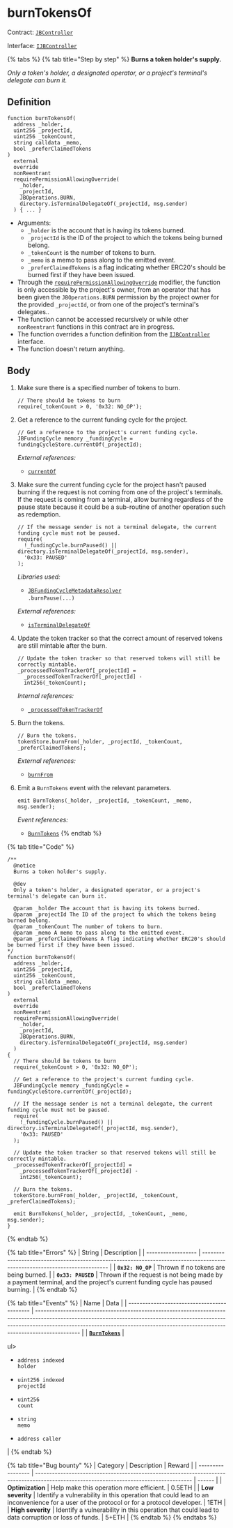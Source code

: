 # burnTokensOf

Contract: [`JBController`](../)​‌

Interface: [`IJBController`](../../../../../interfaces/ijbcontroller.md)

{% tabs %}
{% tab title="Step by step" %}
**Burns a token holder's supply.**

_Only a token's holder, a designated operator, or a project's terminal's delegate can burn it._

## Definition

```solidity
function burnTokensOf(
  address _holder,
  uint256 _projectId,
  uint256 _tokenCount,
  string calldata _memo,
  bool _preferClaimedTokens
)
  external
  override
  nonReentrant
  requirePermissionAllowingOverride(
    _holder,
    _projectId,
    JBOperations.BURN,
    directory.isTerminalDelegateOf(_projectId, msg.sender)
  ) { ... }
```

* Arguments:
  * `_holder` is the account that is having its tokens burned.
  * `_projectId` is the ID of the project to which the tokens being burned belong.
  * `_tokenCount` is the number of tokens to burn.
  * `_memo` is a memo to pass along to the emitted event.
  * `_preferClaimedTokens` is a flag indicating whether ERC20's should be burned first if they have been issued.
* Through the [`requirePermissionAllowingOverride`](../../or-abstract/jboperatable/modifiers/requirepermissionallowingoverride.md) modifier, the function is only accessible by the project's owner, from an operator that has been given the `JBOperations.BURN` permission by the project owner for the provided `_projectId`, or from one of the project's terminal's delegates..
* The function cannot be accessed recursively or while other `nonReentrant` functions in this contract are in progress.
* The function overrides a function definition from the [`IJBController`](../../../../../interfaces/ijbcontroller.md) interface.
* The function doesn't return anything.

## Body

1.  Make sure there is a specified number of tokens to burn.

    ```solidity
    // There should be tokens to burn
    require(_tokenCount > 0, '0x32: NO_OP');
    ```
2.  Get a reference to the current funding cycle for the project.

    ```solidity
    // Get a reference to the project's current funding cycle.
    JBFundingCycle memory _fundingCycle = fundingCycleStore.currentOf(_projectId);
    ```

    _External references:_

    * [`currentOf`](../../../jbfundingcyclestore/read/currentof.md)
3.  Make sure the current funding cycle for the project hasn't paused burning if the request is not coming from one of the project's terminals. If the request is coming from a terminal, allow burning regardless of the pause state because it could be a sub-routine of another operation such as redemption.

    ```solidity
    // If the message sender is not a terminal delegate, the current funding cycle must not be paused.
    require(
      !_fundingCycle.burnPaused() || directory.isTerminalDelegateOf(_projectId, msg.sender),
      '0x33: PAUSED'
    );
    ```

    _Libraries used:_

    * [`JBFundingCycleMetadataResolver`](../../../../../libraries/jbfundingcyclemetadataresolver.md)\
      `.burnPause(...)`

    _External references:_

    * [`isTerminalDelegateOf`](../../../jbdirectory/read/isterminaldelegateof.md)
4.  Update the token tracker so that the correct amount of reserved tokens are still mintable after the burn.

    ```solidity
    // Update the token tracker so that reserved tokens will still be correctly mintable.
    _processedTokenTrackerOf[_projectId] =
      _processedTokenTrackerOf[_projectId] -
      int256(_tokenCount);
    ```

    _Internal references:_

    * [`_processedTokenTrackerOf`](\_processedtokentrackerof.md)
5.  Burn the tokens.

    ```solidity
    // Burn the tokens.
    tokenStore.burnFrom(_holder, _projectId, _tokenCount, _preferClaimedTokens);
    ```

    _External references:_

    * [`burnFrom`](../../../jbtokenstore/write/burnfrom.md)
6.  Emit a `BurnTokens` event with the relevant parameters.

    ```solidity
    emit BurnTokens(_holder, _projectId, _tokenCount, _memo, msg.sender);
    ```

    _Event references:_

    * [`BurnTokens`](../events/burntokens.md)
{% endtab %}

{% tab title="Code" %}
```solidity
/**
  @notice
  Burns a token holder's supply.

  @dev
  Only a token's holder, a designated operator, or a project's terminal's delegate can burn it.

  @param _holder The account that is having its tokens burned.
  @param _projectId The ID of the project to which the tokens being burned belong.
  @param _tokenCount The number of tokens to burn.
  @param _memo A memo to pass along to the emitted event.
  @param _preferClaimedTokens A flag indicating whether ERC20's should be burned first if they have been issued.
*/
function burnTokensOf(
  address _holder,
  uint256 _projectId,
  uint256 _tokenCount,
  string calldata _memo,
  bool _preferClaimedTokens
)
  external
  override
  nonReentrant
  requirePermissionAllowingOverride(
    _holder,
    _projectId,
    JBOperations.BURN,
    directory.isTerminalDelegateOf(_projectId, msg.sender)
  )
{
  // There should be tokens to burn
  require(_tokenCount > 0, '0x32: NO_OP');

  // Get a reference to the project's current funding cycle.
  JBFundingCycle memory _fundingCycle = fundingCycleStore.currentOf(_projectId);

  // If the message sender is not a terminal delegate, the current funding cycle must not be paused.
  require(
    !_fundingCycle.burnPaused() || directory.isTerminalDelegateOf(_projectId, msg.sender),
    '0x33: PAUSED'
  );

  // Update the token tracker so that reserved tokens will still be correctly mintable.
  _processedTokenTrackerOf[_projectId] =
    _processedTokenTrackerOf[_projectId] -
    int256(_tokenCount);

  // Burn the tokens.
  tokenStore.burnFrom(_holder, _projectId, _tokenCount, _preferClaimedTokens);

  emit BurnTokens(_holder, _projectId, _tokenCount, _memo, msg.sender);
}
```
{% endtab %}

{% tab title="Errors" %}
| String             | Description                                                                                                                |
| ------------------ | -------------------------------------------------------------------------------------------------------------------------- |
| **`0x32: NO_OP`**  | Thrown if no tokens are being burned.                                                                                      |
| **`0x33: PAUSED`** | Thrown if the request is not being made by a payment terminal, and the project's current funding cycle has paused burning. |
{% endtab %}

{% tab title="Events" %}
| Name                                        | Data                                                                                                                                                                                                                                                       |
| ------------------------------------------- | ---------------------------------------------------------------------------------------------------------------------------------------------------------------------------------------------------------------------------------------------------------- |
| [**`BurnTokens`**](../events/burntokens.md) | <p>ul></p><ul><li><code>address indexed holder</code></li></ul><ul><li><code>uint256 indexed projectId</code></li></ul><ul><li><code>uint256 count</code></li></ul><ul><li><code>string memo</code></li></ul><ul><li><code>address caller</code></li></ul> |
{% endtab %}

{% tab title="Bug bounty" %}
| Category          | Description                                                                                                                            | Reward |
| ----------------- | -------------------------------------------------------------------------------------------------------------------------------------- | ------ |
| **Optimization**  | Help make this operation more efficient.                                                                                               | 0.5ETH |
| **Low severity**  | Identify a vulnerability in this operation that could lead to an inconvenience for a user of the protocol or for a protocol developer. | 1ETH   |
| **High severity** | Identify a vulnerability in this operation that could lead to data corruption or loss of funds.                                        | 5+ETH  |
{% endtab %}
{% endtabs %}
